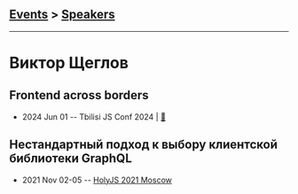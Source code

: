 ## [Events](../README.md) > [Speakers](../speakers.md)
---

# Виктор Щеглов

## Frontend across borders
- 2024 Jun 01 -- Tbilisi JS Conf 2024  | [:notebook:](https://t.me/tbilisi_js_chat/6952)  
## Нестандартный подход к выбору клиентской библиотеки GraphQL
- 2021 Nov 02-05 -- [HolyJS 2021 Moscow](https://www.youtube.com/watch?v=5d96hYY-u38)    
